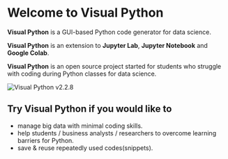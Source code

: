 # Welcome to Visual Python

**Visual Python** is a GUI-based Python code generator for data science.

**Visual Python** is an extension to **Jupyter Lab**, **Jupyter Notebook** and **Google Colab**.

**Visual Python** is an open source project started for students who struggle with coding during Python classes for data science.

![Visual Python v2.2.8 ](<.gitbook/assets/Visual Python\_2.2.8.gif>)

## Try Visual Python if you would like to

* manage big data with minimal coding skills.&#x20;
* help students / business analysts / researchers to overcome learning barriers for Python.&#x20;
* save & reuse repeatedly used codes(snippets).

